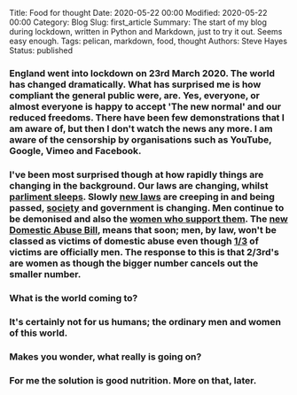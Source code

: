 Title: Food for thought
Date: 2020-05-22 00:00
Modified: 2020-05-22 00:00
Category: Blog
Slug: first_article
Summary: The start of my blog during lockdown, written in Python and Markdown, just to try it out. Seems easy enough.
Tags: pelican, markdown, food, thought
Authors: Steve Hayes
Status: published

### England went into lockdown on 23rd March 2020. The world has changed dramatically. What has surprised me is how compliant the general public were, are. Yes, everyone, or almost everyone is happy to accept 'The new normal' and our reduced freedoms. There have been few demonstrations that I am aware of, but then I don't watch the news any more. I am aware of the censorship by organisations such as YouTube, Google, Vimeo and Facebook.

### I've been most surprised though at how rapidly things are changing in the background. Our laws are changing, whilst [parliment sleeps](https://www.opendemocracy.net/en/5050/alarm-two-billion-people-have-parliaments-suspended-or-limited-covid-19/). Slowly [new laws](https://www.gov.uk/government/publications/coronavirus-bill-summary-of-impacts/coronavirus-bill-summary-of-impacts) are creeping in and being passed, [society](https://news.un.org/en/story/2020/04/1062632) and government is changing. Men continue to be demonised and also the [women who support them](https://www.dailymail.co.uk/femail/article-7732557/The-women-demonised-championing-mens-rights.html). The [new Domestic Abuse Bill](https://www.gov.uk/government/publications/domestic-abuse-bill-2020-factsheets/domestic-abuse-bill-2020-overarching-factsheet), means that soon; men, by law, won't be classed as victims of domestic abuse even though [1/3](https://fullfact.org/crime/are-third-domestic-abuse-victims-men/) of victims are officially men. The response to this is that 2/3rd's are women as though the bigger number cancels out the smaller number.

### What is the world coming to?

### It's certainly not for us humans; the ordinary men and women of this world. 

### Makes you wonder, what really is going on?

### For me the solution is good nutrition. More on that, later.